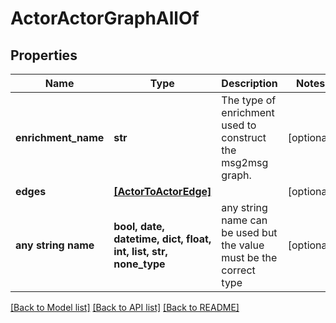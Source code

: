 # ActorActorGraphAllOf


## Properties
Name | Type | Description | Notes
------------ | ------------- | ------------- | -------------
**enrichment_name** | **str** | The type of enrichment used to construct the msg2msg graph. | [optional] 
**edges** | [**[ActorToActorEdge]**](ActorToActorEdge.md) |  | [optional] 
**any string name** | **bool, date, datetime, dict, float, int, list, str, none_type** | any string name can be used but the value must be the correct type | [optional]

[[Back to Model list]](../README.md#documentation-for-models) [[Back to API list]](../README.md#documentation-for-api-endpoints) [[Back to README]](../README.md)


